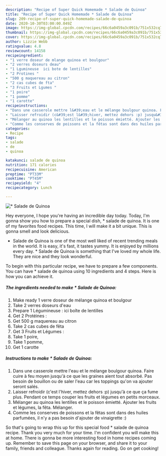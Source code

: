 ```yaml
---
description: "Recipe of Super Quick Homemade * Salade de Quinoa"
title: "Recipe of Super Quick Homemade * Salade de Quinoa"
slug: 209-recipe-of-super-quick-homemade-salade-de-quinoa
date: 2020-10-30T03:00:00.049Z
image: https://img-global.cpcdn.com/recipes/66c6a0459a3c091b/751x532cq70/salade-de-quinoa-photo-principale-de-la-recette.jpg
thumbnail: https://img-global.cpcdn.com/recipes/66c6a0459a3c091b/751x532cq70/salade-de-quinoa-photo-principale-de-la-recette.jpg
cover: https://img-global.cpcdn.com/recipes/66c6a0459a3c091b/751x532cq70/salade-de-quinoa-photo-principale-de-la-recette.jpg
author: Lizzie Webb
ratingvalue: 4.8
reviewcount: 14158
recipeingredient:
- "1 verre doseur de mlange quinoa et boulgour"
- "2 verres doseurs deau"
- "1 Lgumineuse  ici bote de lentilles"
- "2 Protines "
- "500 g maquereau au citron"
- "2 cas cubes de fta"
- "3 Fruits et Lgumes "
- "1 poire"
- "1 pomme"
- "1 carotte"
recipeinstructions:
- "Dans une casserole mettre l&#39;eau et le mélange boulgour quinoa. Faire cuire à feu moyen jusqu&#39;à ce que les graines aient tout absorbé. Pas besoin de bouillon ou de saler l&#39;eau car les toppings qu&#39;on va ajouter seront salés."
- "Laisser refroidir (c&#39;est l&#39;hiver, mettez dehors :p) jusqu&#39;à ce que ça fume plus. Pendant ce temps couper les fruits et légumes en petits morceaux."
- "Mélanger au quinoa les lentilles et le poisson émietté. Ajouter les fruits et légumes, la fêta. Mélanger."
- "Comme les conserves de poissons et la fêtas sont dans des huiles parfumées, il n&#39;y a pas besoin d&#39;ajouter de vinaigrette :)"
categories:
- Recipe
tags:
- salade
- de
- quinoa

katakunci: salade de quinoa 
nutrition: 171 calories
recipecuisine: American
preptime: "PT33M"
cooktime: "PT45M"
recipeyield: "4"
recipecategory: Lunch

---
```



![* Salade de Quinoa](https://img-global.cpcdn.com/recipes/66c6a0459a3c091b/751x532cq70/salade-de-quinoa-photo-principale-de-la-recette.jpg)

Hey everyone, I hope you're having an incredible day today. Today, I'm gonna show you how to prepare a special dish, * salade de quinoa. It is one of my favorites food recipes. This time, I will make it a bit unique. This is gonna smell and look delicious.



* Salade de Quinoa is one of the most well liked of recent trending meals in the world. It is easy, it's fast, it tastes yummy. It is enjoyed by millions every day. * Salade de Quinoa is something that I've loved my whole life. They are nice and they look wonderful.


To begin with this particular recipe, we have to prepare a few components. You can have * salade de quinoa using 10 ingredients and 4 steps. Here is how you can achieve it.

<!--inarticleads1-->

##### The ingredients needed to make * Salade de Quinoa:

1. Make ready 1 verre doseur de mélange quinoa et boulgour
1. Take 2 verres doseurs d&#39;eau
1. Prepare 1 Légumineuse : ici boîte de lentilles
1. Get 2 Protéines :
1. Get 500 g maquereau au citron
1. Take 2 cas cubes de fêta
1. Get 3 Fruits et Légumes :
1. Take 1 poire,
1. Take 1 pomme,
1. Get 1 carotte




<!--inarticleads2-->

##### Instructions to make * Salade de Quinoa:

1. Dans une casserole mettre l&#39;eau et le mélange boulgour quinoa. Faire cuire à feu moyen jusqu&#39;à ce que les graines aient tout absorbé. Pas besoin de bouillon ou de saler l&#39;eau car les toppings qu&#39;on va ajouter seront salés.
1. Laisser refroidir (c&#39;est l&#39;hiver, mettez dehors :p) jusqu&#39;à ce que ça fume plus. Pendant ce temps couper les fruits et légumes en petits morceaux.
1. Mélanger au quinoa les lentilles et le poisson émietté. Ajouter les fruits et légumes, la fêta. Mélanger.
1. Comme les conserves de poissons et la fêtas sont dans des huiles parfumées, il n&#39;y a pas besoin d&#39;ajouter de vinaigrette :)




So that's going to wrap this up for this special food * salade de quinoa recipe. Thank you very much for your time. I'm confident you will make this at home. There is gonna be more interesting food in home recipes coming up. Remember to save this page on your browser, and share it to your family, friends and colleague. Thanks again for reading. Go on get cooking!
